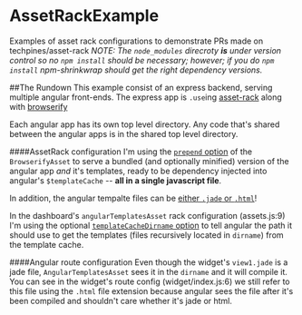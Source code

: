 AssetRackExample
================

Examples of asset rack configurations to demonstrate PRs made on techpines/asset-rack
_NOTE: The `node_modules` direcroty **is** under version control so no `npm install` should be necessary;
however; if you do `npm install` npm-shrinkwrap should get the right dependency versions._

##The Rundown
This example consist of an express backend, serving multiple angular front-ends.
The express app is `.use`ing [asset-rack](https://github.com/techpines/asset-rack) along with [browserify](https://github.com/substack/node-browserify)

Each angular app has its own top level directory. 
Any code that's shared between the angular apps is in the shared top level directory.

####AssetRack configuration
I'm using the [`prepend` option](https://github.com/techpines/asset-rack/pull/109) of the `BrowserifyAsset` to 
serve a bundled (and optionally minified) version of the angular app *and* it's templates, ready to be dependency
injected into angular's `$templateCache` -- **all in a single javascript file**.

In addition, the angular tempalte files can be [either `.jade` or `.html`](https://github.com/techpines/asset-rack/pull/107)!

In the dashboard's `angularTemplatesAsset` rack  configuration (assets.js:9) I'm using the optional [`templateCacheDirname` option](https://github.com/techpines/asset-rack/pull/107) 
to tell angular the path it should use to get the templates (files recursively located in `dirname`) from the template cache.


####Angular route configuration
Even though the widget's `view1.jade` is a jade file, `AngularTemplatesAsset` sees it in the `dirname` and it will compile it.
You can see in the widget's route config (widget/index.js:6) we still refer to this file using the `.html` file extension because
angular sees the file after it's been compiled and shouldn't care whether it's jade or html.
